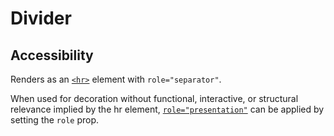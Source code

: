 # Divider

## Accessibility

Renders as an [`<hr>`](https://developer.mozilla.org/en-US/docs/Web/HTML/Element/hr) element with `role="separator"`.

When used for decoration without functional, interactive, or structural relevance implied by the hr element, [`role="presentation"`](https://developer.mozilla.org/en-US/docs/Web/Accessibility/ARIA/ARIA_Techniques/Using_the_presentation_role) can be applied by setting the `role` prop.
